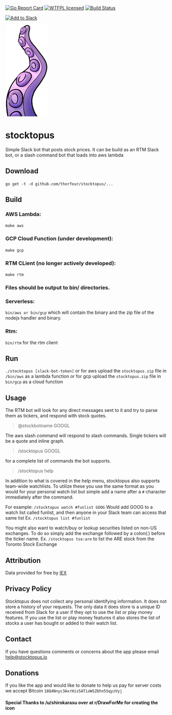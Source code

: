 [![Go Report Card](https://goreportcard.com/badge/github.com/thorfour/stocktopus)](https://goreportcard.com/report/github.com/thorfour/stocktopus)
[![WTFPL licensed](https://img.shields.io/badge/license-WTFPL-blue.svg)](https://github.com/thorfour/stocktopus/blob/master/LICENSE)
[![Build Status](https://travis-ci.org/thorfour/stocktopus.svg?branch=master)](https://travis-ci.org/thorfour/stocktopus)

<a href="https://slack.com/oauth/authorize?scope=commands&client_id=15348769670.121517816146"><img alt="Add to Slack" height="40" width="139" src="https://platform.slack-edge.com/img/add_to_slack.png" srcset="https://platform.slack-edge.com/img/add_to_slack.png 1x, https://platform.slack-edge.com/img/add_to_slack@2x.png 2x" /></a>

<img src="stocktopus_cropped.png" height="285" width="132"/>

# stocktopus
Simple Slack bot that posts stock prices. It can be build as an RTM Slack bot, or a slash command bot that loads into aws lambda

## Download

`go get -t -d github.com/thorfour/stocktopus/...`

## Build
### AWS Lambda:

`make aws`

### GCP Cloud Function (under development):

`make gcp`

### RTM CLient (no longer actively developed):

`make rtm`

### Files should be output to bin/ directories.

### Serverless:

`bin/aws or bin/gcp` which will contain the binary and the zip file of the nodejs handler and binary.

### Rtm:

`bin/rtm` for the rtm client

## Run
`./stocktopus [slack-bot-token]`
or for aws
upload the `stocktopus.zip` file in `/bin/aws` as a lambda function
or for gcp
upload the `stocktopus.zip` file in `bin/gcp` as a cloud function

## Usage
The RTM bot will look for any direct messages sent to it and try to parse them as tickers, and respond with stock quotes.
> @stockbotname GOOGL

The aws slash command will respond to slash commands. Single tickers will be a quote and inline graph. 
> /stocktopus GOOGL




for a complete list of commands the bot supports.
> /stocktopus help 

In addition to what is covered in the help menu, stocktopus also supports team-wide watchlists. To utilize these you use the same format as you would for your personal watch list but simple add a name after a `#` character immediately after the command.

For example:
`/stocktopus watch #funlist GOOG`
Would add GOOG to a watch list called funlist, and then anyone in your Slack team can access that same list Ex. `/stocktopus list #funlist`

You might also want to watch/buy or lookup securities listed on non-US exchanges. To do so simply add the exchange followed by a colon(:) before the ticker name. 
Ex. `/stocktopus tse:are` to list the ARE stock from the Toronto Stock Exchange 

## Attribution

Data provided for free by [IEX](https://iextrading.com/developer/)

## Privacy Policy

Stocktopus does not collect any personal identifying information. It does not store a history of your requests. The only data it does store is a unique ID received from Slack for a user if they opt to use the list or play money features. If you use the list or play money features it also stores the list of stocks a user has bought or added to their watch list. 

## Contact

If you have questions comments or concerns about the app please email help@stocktopus.io

## Donations

If you like the app and would like to donate to help us pay for server costs we accept Bitcoin `18Q4Nnyc3AxrHis5ATioWSZ6hn5SqyzVyj`

#### Special Thanks to /u/shirokarasu over at r/DrawForMe for creating the icon
